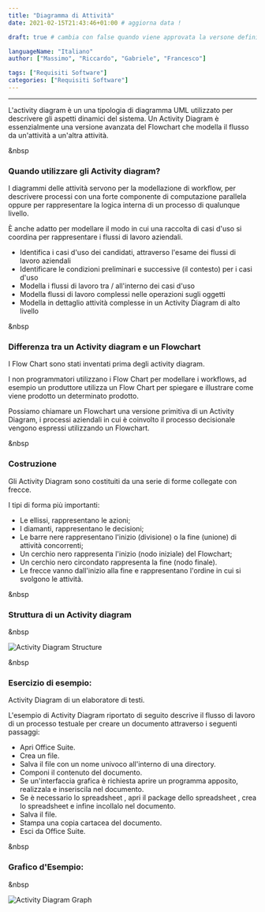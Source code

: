 ```yaml
--- 
title: "Diagramma di Attività"
date: 2021-02-15T21:43:46+01:00 # aggiorna data !

draft: true # cambia con false quando viene approvata la versone definitiva !

languageName: "Italiano"
author: ["Massimo", "Riccardo", "Gabriele", "Francesco"] 

tags: ["Requisiti Software"]   
categories: ["Requisiti Software"]   
---  
```



---
L'activity diagram è un una tipologia di diagramma UML utilizzato per descrivere gli aspetti dinamici del sistema. Un Activity Diagram è essenzialmente una versione avanzata del Flowchart che modella il flusso da un'attività a un'altra attività.

&nbsp
### Quando utilizzare gli Activity diagram?

I diagrammi delle attività servono per la modellazione di workflow, per descrivere processi con una forte componente di computazione parallela oppure per rappresentare la logica interna di un processo di qualunque livello.

È anche adatto per modellare il modo in cui una raccolta di casi d'uso si coordina per rappresentare i flussi di lavoro aziendali.

- Identifica i casi d'uso dei candidati, attraverso l'esame dei flussi di lavoro aziendali
- Identificare le condizioni preliminari e successive (il contesto) per i casi d'uso
- Modella i flussi di lavoro tra / all'interno dei casi d'uso
- Modella flussi di lavoro complessi nelle operazioni sugli oggetti
- Modella in dettaglio attività complesse in un Activity Diagram di alto livello

&nbsp
### Differenza tra un Activity diagram e un Flowchart

I Flow Chart sono stati inventati prima degli activity diagram.

I non programmatori utilizzano i Flow Chart per modellare i workflows, ad esempio un produttore utilizza un Flow Chart per spiegare e illustrare come viene prodotto un determinato prodotto.

Possiamo chiamare un Flowchart una versione primitiva di un Activity Diagram, i processi aziendali in cui è coinvolto il processo decisionale vengono espressi utilizzando un Flowchart.

&nbsp
### Costruzione

Gli Activity Diagram sono costituiti da una serie di forme collegate con frecce.

I tipi di forma più importanti:

- Le ellissi, rappresentano le azioni;
- I diamanti, rappresentano le decisioni;
- Le barre nere rappresentano l'inizio (divisione) o la fine (unione) di attività concorrenti;
- Un cerchio nero rappresenta l'inizio (nodo iniziale) del Flowchart;
- Un cerchio nero circondato rappresenta la fine (nodo finale).
- Le frecce vanno dall'inizio alla fine e rappresentano l'ordine in cui si svolgono le attività.

&nbsp
### Struttura di un Activity diagram
&nbsp

![Activity Diagram Structure](/images/ActivityDiagram/1.png)

&nbsp
### Esercizio di esempio:

Activity Diagram di un elaboratore di testi.

L'esempio di Activity Diagram riportato di seguito descrive il flusso di lavoro di un processo testuale per creare un documento attraverso i seguenti passaggi:

- Apri Office Suite.
- Crea un file.
- Salva il file con un nome univoco all'interno di una directory.
- Componi il contenuto del documento.
- Se un'interfaccia grafica è richiesta aprire un programma apposito, realizzala e inseriscila nel documento.
- Se è necessario lo spreadsheet , apri il package dello spreadsheet , crea lo spreadsheet e infine incollalo nel documento.
- Salva il file.
- Stampa una copia cartacea del documento.
- Esci da Office Suite.

&nbsp
### Grafico d'Esempio:
&nbsp

![Activity Diagram Graph](/images/ActivityDiagram/2.png) 





